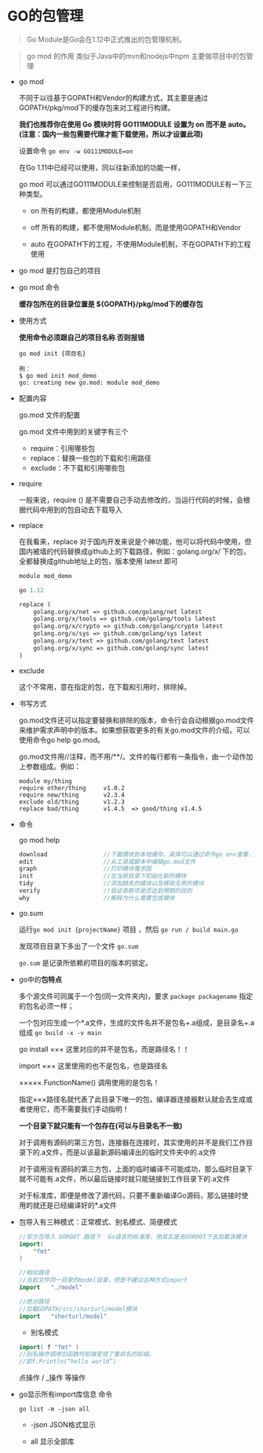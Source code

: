 # GO的包管理

> Go Module是Go会在1.12中正式推出的包管理机制。

> go mod 的作用 类似于Java中的mvn和nodejs中npm 主要做项目中的包管理


- go mod

    不同于以往基于GOPATH和Vendor的构建方式，其主要是通过GOPATH/pkg/mod下的缓存包来对工程进行构建。
    
    **我们也推荐你在使用 Go 模块时将 GO111MODULE 设置为 on 而不是 auto。(注意：国内一些包需要代理才能下载使用，所以才设置此项)**

    设置命令 `go env -w GO111MODULE=on`

    在Go 1.11中已经可以使用，同以往新添加的功能一样，

    go mod 可以通过GO111MODULE来控制是否启用，GO111MODULE有一下三种类型。

    - on 所有的构建，都使用Module机制

    - off 所有的构建，都不使用Module机制，而是使用GOPATH和Vendor

    - auto 在GOPATH下的工程，不使用Module机制，不在GOPATH下的工程使用

- go mod 是打包自己的项目

- go mod 命令

    **缓存包所在的目录位置是 ${GOPATH}/pkg/mod下的缓存包**

- 使用方式


    **使用命令必须跟自己的项目名称 否则报错**
    ```
    go mod init {项目名}

    例：
    $ go mod init mod_demo
    go: creating new go.mod: module mod_demo
    ```

- 配置内容

    go.mod 文件的配置

    go.mod 文件中用到的关键字有三个

    - require：引用哪些包
    - replace：替换一些包的下载和引用路径
    - exclude：不下载和引用哪些包

- require

    一般来说，require () 是不需要自己手动去修改的，当运行代码的时候，会根据代码中用到的包自动去下载导入

- replace

    在我看来，replace 对于国内开发来说是个神功能，他可以将代码中使用，但国内被墙的代码替换成github上的下载路径，例如：golang.org/x/ 下的包，全都替换成github地址上的包，版本使用 latest 即可

    ```go.mod
    module mod_demo

    go 1.12

    replace (
        golang.org/x/net => github.com/golang/net latest
        golang.org/x/tools => github.com/golang/tools latest
        golang.org/x/crypto => github.com/golang/crypto latest
        golang.org/x/sys => github.com/golang/sys latest
        golang.org/x/text => github.com/golang/text latest
        golang.org/x/sync => github.com/golang/sync latest
    )
    ```

- exclude

    这个不常用，意在指定的包，在下载和引用时，排除掉。

- 书写方式

    go.mod文件还可以指定要替换和排除的版本，命令行会自动根据go.mod文件来维护需求声明中的版本。如果想获取更多的有关go.mod文件的介绍，可以使用命令go help go.mod。

    go.mod文件用//注释，而不用/**/。文件的每行都有一条指令，由一个动作加上参数组成。例如：

    ```
    module my/thing
    require other/thing     v1.0.2
    require new/thing 		v2.3.4
    exclude old/thing 		v1.2.3
    replace bad/thing 		v1.4.5 	=> good/thing v1.4.5
    ```

- 命令

    go mod help

    ```go
    download                //下载模块到本地缓存，具体可以通过命令go env查看，其中环境变量GOCACHE就是缓存的地址，如果该文件夹的内容太大，可以通过命令go clean -cache
    edit                    //从工具或脚本中编辑go.mod文件
    graph                   //打印模块需求图
    init                    //在当前目录下初始化新的模块
    tidy                    //添加缺失的模块以及移除无用的模块
    verify                  //验证依赖项是否达到预期的目的
    why                     //解释为什么需要包或模块
    ```

- go.sum

    运行`go mod init {projectName}` 项目 ，然后 `go run / build main.go`

    发现项目目录下多出了一个文件 `go.sum`  

    `go.sum` 是记录所依赖的项目的版本的锁定。

- go中的**包特点**

    多个源文件可同属于一个包(同一文件夹内)，要求 `package packagename` 指定的包名必须一样；
    
    一个包对应生成一个*.a文件，生成的文件名并不是包名+.a组成，是目录名+.a组成 `go build -x -v main`
    
    go install ××× 这里对应的并不是包名，而是路径名！！
    
    import ××× 这里使用的也不是包名，也是路径名
    
    ×××××.FunctionName() 调用使用的是包名！
    
    指定×××路径名就代表了此目录下唯一的包，编译器连接器默认就会去生成或者使用它，而不需要我们手动指明！
    
    **一个目录下就只能有一个包存在(可以与目录名不一致)**
    
    对于调用有源码的第三方包，连接器在连接时，其实使用的并不是我们工作目录下的.a文件，而是以该最新源码编译出的临时文件夹中的.a文件
    
    对于调用没有源码的第三方包，上面的临时编译不可能成功，那么临时目录下就不可能有.a文件，所以最后链接时就只能链接到工作目录下的.a文件
    
    对于标准库，即便是修改了源代码，只要不重新编译Go源码，那么链接时使用的就还是已经编译好的*.a文件
    

- 包导入有三种模式：正常模式、别名模式、简便模式


    ```go
    //官方包导入 GOROOT 路径下  Go语言的标准库，他其实是去GOROOT下去加载该模块
    import(
        "fmt"
    )

    //相对路径     
    //当前文件同一目录的model目录，但是不建议这种方式import
    import   "./model"  

    //绝对路径
    //加载GOPATH/src/shorturl/model模块
    import   "shorturl/model"  
    ```
    - 别名模式
    ```go
    import( f "fmt" )   
    //别名操作调用包函数时前缀变成了重命名的前缀，
    //即f.Println(“hello world”)
    ```

     点操作 / _操作 等操作


- go显示所有import库信息 命令

    `go list -m -json all`

    - -json JSON格式显示
    
    - all 显示全部库